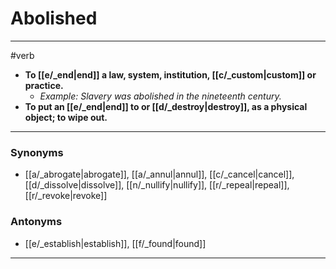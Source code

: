# Abolished
---
#verb
- **To [[e/_end|end]] a law, system, institution, [[c/_custom|custom]] or practice.**
	- _Example: Slavery was abolished in the nineteenth century._
- **To put an [[e/_end|end]] to or [[d/_destroy|destroy]], as a physical object; to wipe out.**
---
### Synonyms
- [[a/_abrogate|abrogate]], [[a/_annul|annul]], [[c/_cancel|cancel]], [[d/_dissolve|dissolve]], [[n/_nullify|nullify]], [[r/_repeal|repeal]], [[r/_revoke|revoke]]
### Antonyms
- [[e/_establish|establish]], [[f/_found|found]]
---
